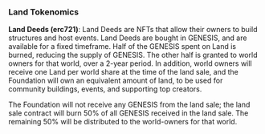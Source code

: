 <h3>Land Tokenomics</h3>
<p><b>Land Deeds (erc721)</b>: Land Deeds are NFTs that allow their owners to build structures and host events. Land Deeds are bought in GENESIS, and are available for a fixed timeframe. Half of the GENESIS spent on Land is burned, reducing the supply of GENESIS. The other half is granted to world owners for that world, over a 2-year period. In addition, world owners will receive one Land per world share at the time of the land sale, and the Foundation will own an equivalent amount of land, to be used for community buildings, events, and supporting top creators.</p>
<p>The Foundation will not receive any GENESIS from the land sale; the land sale contract will burn 50% of all GENESIS received in the land sale. The remaining 50% will be distributed to the world-owners for that world.</p>